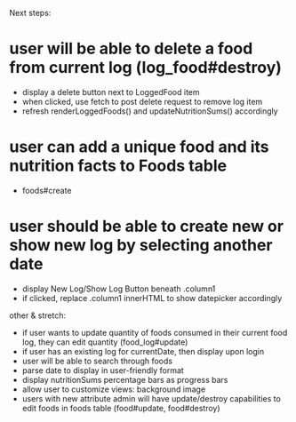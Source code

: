 Next steps:
# user will be able to delete a food from current log (log_food#destroy)
 - display a delete button next to LoggedFood item
 - when clicked, use fetch to post delete request to remove log item
 - refresh renderLoggedFoods() and updateNutritionSums() accordingly

# user can add a unique food and its nutrition facts to Foods table
 - foods#create

# user should be able to create new or show new log by selecting another date
 - display New Log/Show Log Button beneath .column1
 - if clicked, replace .column1 innerHTML to show datepicker accordingly

other & stretch:
- if user wants to update quantity of foods consumed in their current food log, they can edit quantity (food_log#update)
- if user has an existing log for currentDate, then display upon login
- user will be able to search through foods
- parse date to display in user-friendly format
- display nutritionSums percentage bars as progress bars
- allow user to customize views: background image
- users with new attribute admin will have update/destroy capabilities to edit foods in foods table (food#update, food#destroy)
